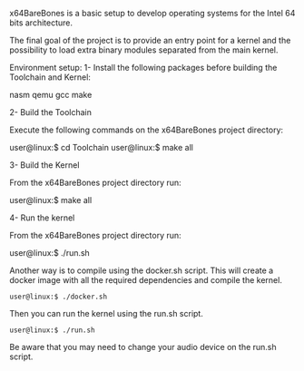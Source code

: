 x64BareBones is a basic setup to develop operating systems for the Intel 64 bits architecture.

The final goal of the project is to provide an entry point for a kernel and the possibility to load extra binary modules separated from the main kernel.

Environment setup:
1- Install the following packages before building the Toolchain and Kernel:

nasm qemu gcc make

2- Build the Toolchain

Execute the following commands on the x64BareBones project directory:

  user@linux:$ cd Toolchain
  user@linux:$ make all

3- Build the Kernel

From the x64BareBones project directory run:

  user@linux:$ make all

4- Run the kernel

From the x64BareBones project directory run:

  user@linux:$ ./run.sh

Another way is to compile using the docker.sh script. This will create a docker image with all the required dependencies and compile the kernel.
  
    user@linux:$ ./docker.sh
  
  Then you can run the kernel using the run.sh script.
  
    user@linux:$ ./run.sh

Be aware that you may need to change your audio device on the run.sh script.